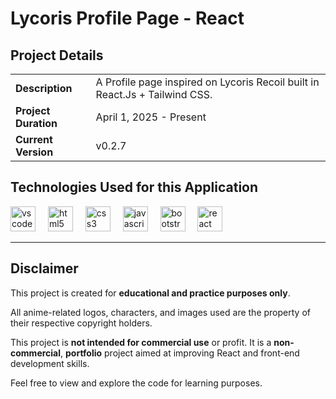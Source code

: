 # Lycoris Profile Page - React

## Project Details

|                     |                     |
| ------------------- | --------------------|
| **Description**     | A Profile page inspired on Lycoris Recoil built in React.Js + Tailwind CSS. |
| **Project Duration**    | April 1, 2025 - Present |
| **Current Version** | v0.2.7 | 


## Technologies Used for this Application

<div align="left">
  <img src="https://cdn.jsdelivr.net/gh/devicons/devicon/icons/vscode/vscode-original.svg" height="40" alt="vscode logo"  />
  <img width="12" />
  <img src="https://cdn.jsdelivr.net/gh/devicons/devicon/icons/html5/html5-original.svg" height="40" alt="html5 logo"  />
  <img width="12" />
  <img src="https://cdn.jsdelivr.net/gh/devicons/devicon/icons/css3/css3-original.svg" height="40" alt="css3 logo"  />
  <img width="12" />
  <img src="https://cdn.jsdelivr.net/gh/devicons/devicon/icons/javascript/javascript-original.svg" height="40" alt="javascript logo"  />
  <img width="12" />
  <img src="https://cdn.jsdelivr.net/gh/devicons/devicon@latest/icons/tailwindcss/tailwindcss-original-wordmark.svg" height="40" alt="bootstrap" />
  <img width="12" />
  <img src="https://cdn.jsdelivr.net/gh/devicons/devicon@latest/icons/react/react-original.svg" height="40" alt="react" />
</div>

---

## Disclaimer

This project is created for **educational and practice purposes only**. 

All anime-related logos, characters, and images used are the property of their respective copyright holders. 

This project is **not intended for commercial use** or profit. It is a **non-commercial**, **portfolio** project aimed at improving React and front-end development skills.

Feel free to view and explore the code for learning purposes.
